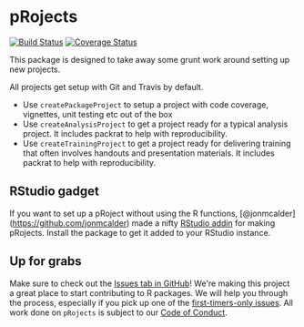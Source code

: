 pRojects
================

<!-- README.md is generated from README.Rmd. Please edit that file -->
[![Build Status](https://travis-ci.org/stephlocke/pRojects.svg?branch=master)](https://travis-ci.org/stephlocke/pRojects) [![Coverage Status](https://img.shields.io/coveralls/stephlocke/pRojects.svg)](https://coveralls.io/r/stephlocke/pRojects?branch=master)

This package is designed to take away some grunt work around setting up new projects.

All projects get setup with Git and Travis by default.

-   Use `createPackageProject` to setup a project with code coverage, vignettes, unit testing etc out of the box
-   Use `createAnalysisProject` to get a project ready for a typical analysis project. It includes packrat to help with reproducibility.
-   Use `createTrainingProject` to get a project ready for delivering training that often involves handouts and presentation materials. It includes packrat to help with reproducibility.

RStudio gadget
--------------

If you want to set up a pRoject without using the R functions, \[@jonmcalder\](<https://github.com/jonmcalder>) made a nifty [RStudio addin](https://rstudio.github.io/rstudioaddins/) for making pRojects. Install the package to get it added to your RStudio instance.

Up for grabs
------------

Make sure to check out the [Issues tab in GitHub](https://github.com/stephlocke/pRojects/issues)! We're making this project a great place to start contributing to R packages. We will help you through the process, especially if you pick up one of the [first-timers-only issues](https://github.com/stephlocke/pRojects/issues?q=is%3Aissue+is%3Aopen+label%3Afirst-timers-only). All work done on `pRojects` is subject to our [Code of Conduct](./CONDUCT.md).
